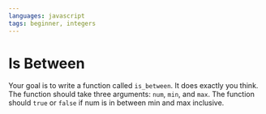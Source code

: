```yaml
---
languages: javascript
tags: beginner, integers
---
```


# Is Between

Your goal is to write a function called `is_between`. It does exactly you think. The function should take three arguments: `num`, `min`, and `max`. The function should `true` or `false` if num is in between min and max inclusive.
